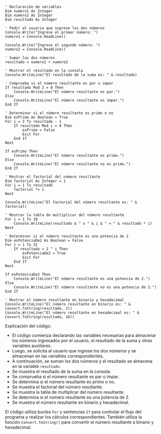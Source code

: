 ```visual basic

' Declaración de variables
Dim numero1 As Integer
Dim numero2 As Integer
Dim resultado As Integer

' Pedir al usuario que ingrese los dos números
Console.Write("Ingrese el primer número: ")
numero1 = Console.ReadLine()

Console.Write("Ingrese el segundo número: ")
numero2 = Console.ReadLine()

' Sumar los dos números
resultado = numero1 + numero2

' Mostrar el resultado en la consola
Console.WriteLine("El resultado de la suma es: " & resultado)

' Comprueba si el número resultante es par o impar
If resultado Mod 2 = 0 Then
    Console.WriteLine("El número resultante es par.")
Else
    Console.WriteLine("El número resultante es impar.")
End If

' Determinar si el número resultante es primo o no
Dim esPrimo As Boolean = True
For i = 2 To resultado - 1
    If resultado Mod i = 0 Then
        esPrimo = False
        Exit For
    End If
Next

If esPrimo Then
    Console.WriteLine("El número resultante es primo.")
Else
    Console.WriteLine("El número resultante no es primo.")
End If

' Mostrar el factorial del número resultante
Dim factorial As Integer = 1
For i = 1 To resultado
    factorial *= i
Next

Console.WriteLine("El factorial del número resultante es: " & factorial)

' Mostrar la tabla de multiplicar del número resultante
For i = 1 To 10
    Console.WriteLine(resultado & " x " & i & " = " & resultado * i)
Next

' Determinar si el número resultante es una potencia de 2
Dim esPotenciaDe2 As Boolean = False
For i = 1 To 32
    If resultado = 2 ^ i Then
        esPotenciaDe2 = True
        Exit For
    End If
Next

If esPotenciaDe2 Then
    Console.WriteLine("El número resultante es una potencia de 2.")
Else
    Console.WriteLine("El número resultante no es una potencia de 2.")
End If

' Mostrar el número resultante en binario y hexadecimal
Console.WriteLine("El número resultante en binario es: " & Convert.ToString(resultado, 2))
Console.WriteLine("El número resultante en hexadecimal es: " & Convert.ToString(resultado, 16))

```

Explicación del código:

* El código comienza declarando las variables necesarias para almacenar los números ingresados por el usuario, el resultado de la suma y otras variables auxiliares.
* Luego, se solicita al usuario que ingrese los dos números y se almacenan en las variables correspondientes.
* A continuación, se suman los dos números y el resultado se almacena en la variable `resultado`.
* Se muestra el resultado de la suma en la consola.
* Se comprueba si el número resultante es par o impar.
* Se determina si el número resultante es primo o no.
* Se muestra el factorial del número resultante.
* Se muestra la tabla de multiplicar del número resultante.
* Se determina si el número resultante es una potencia de 2.
* Se muestra el número resultante en binario y hexadecimal.

El código utiliza bucles `For` y sentencias `If` para controlar el flujo del programa y realizar los cálculos correspondientes. También utiliza la función `Convert.ToString()` para convertir el número resultante a binario y hexadecimal.